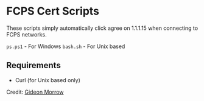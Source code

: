 # FCPS Cert Scripts

These scripts simply automatically click agree on 1.1.1.15 when connecting to FCPS networks.

`ps.ps1` - For Windows
`bash.sh` - For Unix based

## Requirements

- Curl (for Unix based only)

Credit:
[Gideon Morrow](https://github.com/gidoBOSSftw5731)
